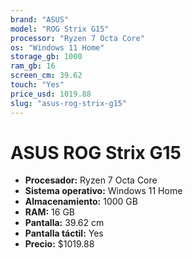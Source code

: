 ```yaml
---
brand: "ASUS"
model: "ROG Strix G15"
processor: "Ryzen 7 Octa Core"
os: "Windows 11 Home"
storage_gb: 1000
ram_gb: 16
screen_cm: 39.62
touch: "Yes"
price_usd: 1019.88
slug: "asus-rog-strix-g15"
---
```


# ASUS ROG Strix G15

- **Procesador:** Ryzen 7 Octa Core
- **Sistema operativo:** Windows 11 Home
- **Almacenamiento:** 1000 GB
- **RAM:** 16 GB
- **Pantalla:** 39.62 cm
- **Pantalla táctil:** Yes
- **Precio:** $1019.88

